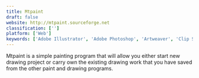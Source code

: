 ```yaml
---
title: Mtpaint
draft: false 
website: http://mtpaint.sourceforge.net
classification: ['']
platform: ['Web']
keywords: ['Adobe Illustrator', 'Adobe Photoshop', 'Artweaver', 'Clip Studio Paint', 'Corel Painter', 'Fresh Paint', 'GIMP', 'Krita', 'Microsoft Paint', 'MyPaint', 'PaintTool SAI', 'Procreate', 'Rebelle', 'SpeedyPainter', 'Sumo Paint', 'Tux Paint', 'TwistedBrush Pro Studio']
---
```

Mtpaint is a simple painting program that will allow you either start new drawing project or carry own the existing drawing work that you have saved from the other paint and drawing programs.